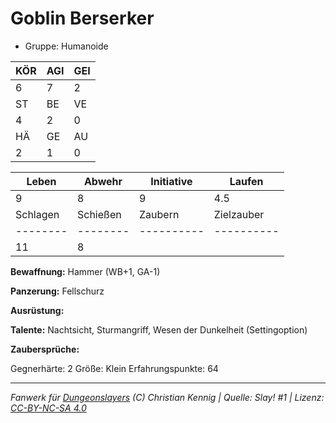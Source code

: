 # Goblin Berserker  
- Gruppe: Humanoide  

| KÖR | AGI | GEI |  
| --- | --- | --- |  
| 6   | 7   | 2   |
| ST  | BE  | VE  |  
| 4   | 2   | 0   |
| HÄ  | GE  | AU  |  
| 2   | 1   | 0   |


| Leben    | Abwehr   | Initiative | Laufen     |
| -------- | -------- | ---------- | ---------- |
| 9        | 8        | 9          | 4.5        |
| Schlagen | Schießen | Zaubern    | Zielzauber |
| -------- | -------- | ---------- | ---------- |
| 11       | 8        |            |            |

**Bewaffnung:**
Hammer (WB+1, GA-1)

**Panzerung:**
Fellschurz

**Ausrüstung:**


**Talente:**
Nachtsicht, Sturmangriff, Wesen der Dunkelheit (Settingoption)

**Zaubersprüche:**


Gegnerhärte: 2
Größe: Klein
Erfahrungspunkte: 64



___
*Fanwerk für [Dungeonslayers](https://www.dungeonslayers.net/) (C) Christian Kennig | Quelle: Slay! #1 | Lizenz: [CC-BY-NC-SA 4.0](https://creativecommons.org/licenses/by-nc-sa/4.0/deed.de)*